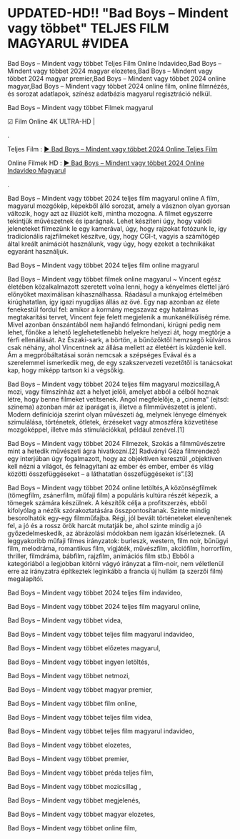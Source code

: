 # UPDATED-HD!! "Bad Boys – Mindent vagy többet" TELJES FILM MAGYARUL #VIDEA

Bad Boys – Mindent vagy többet Teljes Film Online Indavideo,Bad Boys – Mindent vagy többet 2024 magyar elozetes,Bad Boys – Mindent vagy többet 2024 magyar premier,Bad Boys – Mindent vagy többet 2024 online magyar,Bad Boys – Mindent vagy többet 2024 online film, online filmnézés, és sorozat adatlapok, színész adatbázis magyarul regisztráció nélkül.

Bad Boys – Mindent vagy többet Filmek magyarul

☑ Film Online 4K ULTRA-HD | 

.

Teljes Film : [▶️ Bad Boys – Mindent vagy többet 2024 Online Teljes Film](https://maxstream-best.blogspot.com/2024/07/bad-boys-mindent-vagy-tobbet-teljes-film.html)


Online Filmek HD : [▶️ Bad Boys – Mindent vagy többet 2024 Online Indavideo Magyarul](https://maxstream-best.blogspot.com/2024/07/bad-boys-mindent-vagy-tobbet-teljes-film.html)

.

Bad Boys – Mindent vagy többet 2024 teljes film magyarul online A film, magyarul mozgókép, képekből álló sorozat, amely a vásznon olyan gyorsan változik, hogy azt az illúziót kelti, mintha mozogna. A filmet egyszerre tekintjük művészetnek és iparágnak. Lehet készíteni úgy, hogy valódi jeleneteket filmezünk le egy kamerával, úgy, hogy rajzokat fotózunk le, így tradicionális rajzfilmeket készítve, úgy, hogy CGI-t, vagyis a számítógép által kreált animációt használunk, vagy úgy, hogy ezeket a technikákat egyaránt használjuk.

Bad Boys – Mindent vagy többet 2024 teljes film online magyarul

Bad Boys – Mindent vagy többet filmek online magyarul ~ Vincent egész életében közalkalmazott szeretett volna lenni, hogy a kényelmes élettel járó előnyöket maximálisan kihasználhassa. Ráadásul a munkajog értelmében kirúghatatlan, így igazi nyugdíjas állás az övé. Egy nap azonban az élete fenekestül fordul fel: amikor a kormány megszavaz egy hatalmas megtakarítási tervet, Vincent feje felett megjelenik a munkanélküliség réme. Mivel azonban önszántából nem hajlandó felmondani, kirúgni pedig nem lehet, főnöke a lehető leglehetetlenebb helyekre helyezi át, hogy megtörje a férfi ellenállását. Az Északi-sark, a börtön, a bűnözőktől hemzsegő külváros csak néhány, ahol Vincentnek az állása mellett az életéért is küzdenie kell. Ám a megpróbáltatásai során nemcsak a szépséges Evával és a szerelemmel ismerkedik meg, de egy szakszervezeti vezetőtől is tanácsokat kap, hogy miképp tartson ki a végsőkig.

Bad Boys – Mindent vagy többet 2024 teljes film magyarul mozicsillag,A mozi, vagy filmszínház azt a helyet jelöli, amelyet abból a célból hoznak létre, hogy benne filmeket vetítsenek. Angol megfelelője, a „cinema” (ejtsd: szinema) azonban már az iparágat is, illetve a filmművészetet is jelenti. Modern definíciója szerint olyan művészeti ág, melynek lényege élmények szimulálása, történetek, ötletek, érzéseket vagy atmoszféra közvetítése mozgóképpel, illetve más stimulációkkal, például zenével.[1]
 
Bad Boys – Mindent vagy többet 2024 Filmezek, Szokás a filmművészetre mint a hetedik művészeti ágra hivatkozni.[2] Radványi Géza filmrendező egy interjúban úgy fogalmazott, hogy az objektíven keresztül „objektíven kell nézni a világot, és felnagyítani az ember és ember, ember és világ közötti összefüggéseket – a láthatatlan összefüggéseket is”.[3]

Bad Boys – Mindent vagy többet 2024 online letöltés,A közönségfilmek (tömegfilm, zsánerfilm, műfaji film) a populáris kultúra részét képezik, a tömegek számára készülnek. A készítők célja a profitszerzés, ebből kifolyólag a nézők szórakoztatására összpontosítanak. Szinte mindig besorolhatók egy-egy filmműfajba. Régi, jól bevált történeteket elevenítenek fel, a jó és a rossz örök harcát mutatják be, ahol szinte mindig a jó győzedelmeskedik, az ábrázolási módokban nem igazán kísérleteznek. (A leggyakoribb műfaji filmes irányzatok: burleszk, western, film noir, bűnügyi film, melodráma, romantikus film, vígjáték, művészfilm, akciófilm, horrorfilm, thriller, filmdráma, bábfilm, rajzfilm, animációs film stb.) Ebből a kategóriából a legjobban kitörni vágyó irányzat a film-noir, nem véletlenül erre az irányzatra építkeztek leginkább a francia új hullám (a szerzői film) megalapítói.

Bad Boys – Mindent vagy többet 2024 teljes film indavideo,

Bad Boys – Mindent vagy többet 2024 teljes film magyarul online,

Bad Boys – Mindent vagy többet videa,

Bad Boys – Mindent vagy többet teljes film magyarul indavideo,

Bad Boys – Mindent vagy többet előzetes magyarul,

Bad Boys – Mindent vagy többet ingyen letöltés,

Bad Boys – Mindent vagy többet netmozi,

Bad Boys – Mindent vagy többet magyar premier,

Bad Boys – Mindent vagy többet film online,

Bad Boys – Mindent vagy többet teljes film videa,

Bad Boys – Mindent vagy többet teljes film magyarul indavideo,

Bad Boys – Mindent vagy többet elozetes,

Bad Boys – Mindent vagy többet premier,

Bad Boys – Mindent vagy többet préda teljes film,

Bad Boys – Mindent vagy többet mozicsillag ,

Bad Boys – Mindent vagy többet megjelenés,

Bad Boys – Mindent vagy többet magyar elozetes,

Bad Boys – Mindent vagy többet online film,
